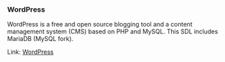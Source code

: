 ### WordPress

WordPress is a free and open source blogging tool and a content management system (CMS) based on PHP and MySQL.  This SDL includes MariaDB (MySQL fork).


Link: [WordPress](http://7miuid32cp8hp94pvsir3c9f44.ingress.europlots.com)
